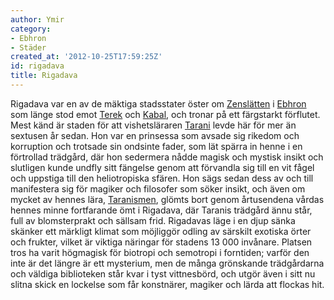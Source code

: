 ```yaml
---
author: Ymir
category:
- Ebhron
- Städer
created_at: '2012-10-25T17:59:25Z'
id: rigadava
title: Rigadava
---
```

Rigadava var en av de mäktiga stadsstater öster om [Zenslätten] i [Ebhron] som länge stod emot [Terek] och [Kabal], och tronar på ett färgstarkt förflutet. Mest känd är staden för att vishetsläraren [Tarani] levde här för mer än sextusen år sedan. Hon var en prinsessa som avsade sig rikedom och korruption och trotsade sin ondsinte fader, som lät spärra in henne i en förtrollad trädgård, där hon sedermera nådde magisk och mystisk insikt och slutligen kunde undfly sitt fängelse genom att förvandla sig till en vit fågel och uppstiga till den heliotropiska sfären. Hon sägs sedan dess av och till manifestera sig för magiker och filosofer som söker insikt, och även om mycket av hennes lära, [Taranismen], glömts bort genom årtusendena vårdas hennes minne fortfarande ömt i Rigadava, där Taranis trädgård ännu står, full av blomsterprakt och sällsam frid. Rigadavas läge i en djup sänka skänker ett märkligt klimat som möjliggör odling av särskilt exotiska örter och frukter, vilket är viktiga näringar för stadens 13 000 invånare. Platsen tros ha varit högmagisk för biotropi och semotropi i forntiden; varför den inte är det längre är ett mysterium, men de många grönskande trädgårdarna och väldiga biblioteken står kvar i tyst vittnesbörd, och utgör även i sitt nu slitna skick en lockelse som får konstnärer, magiker och lärda att flockas hit.

  [Zenslätten]: Zenslätten
  [Ebhron]: Ebhron
  [Terek]: Terek
  [Kabal]: Kabal
  [Tarani]: Tarani
  [Taranismen]: Taranismen